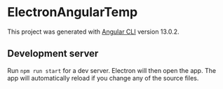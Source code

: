 # ElectronAngularTemp

This project was generated with [Angular CLI](https://github.com/angular/angular-cli) version 13.0.2.

## Development server

Run `npm run start` for a dev server. Electron will then open the app. The app will automatically reload if you change any of the source files.